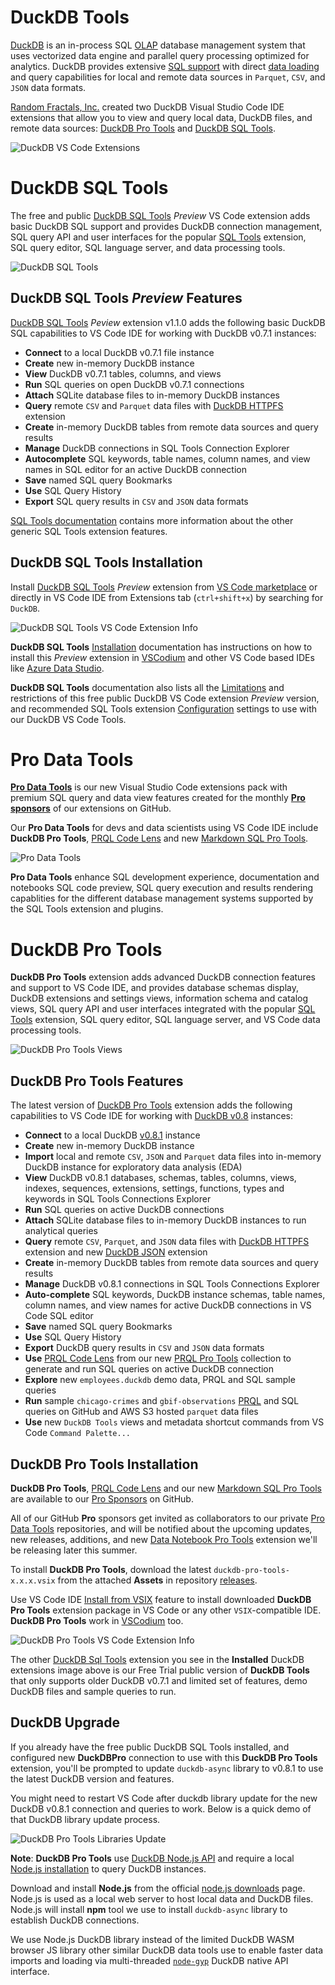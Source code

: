 # DuckDB Tools

[DuckDB](https://duckdb.org/docs/) is an in-process SQL [OLAP](https://en.wikipedia.org/wiki/Online_analytical_processing) database management system that uses vectorized data engine and parallel query processing optimized for analytics. DuckDB provides extensive [SQL support](https://duckdb.org/docs/sql/introduction) with direct [data loading](https://duckdb.org/docs/data/overview#csv-loading) and query capabilities for local and remote data sources in `Parquet`, `CSV`, and `JSON` data formats.

[Random Fractals, Inc.](https://marketplace.visualstudio.com/publishers/RandomFractalsInc) created two DuckDB Visual Studio Code IDE extensions that allow you to view and query local data, DuckDB files, and remote data sources: [DuckDB Pro Tools](https://randomfractals.github.io/pro-data-tools/#duckdb-pro-tools) and [DuckDB SQL Tools](https://marketplace.visualstudio.com/items?itemName=RandomFractalsInc.duckdb-sql-tools).

![DuckDB VS Code Extensions](https://github.com/RandomFractals/pro-data-tools/blob/main/docs/images/duckdb-vscode-extensions.png?raw=true)

# DuckDB SQL Tools

The free and public [DuckDB SQL Tools](https://marketplace.visualstudio.com/items?itemName=RandomFractalsInc.duckdb-sql-tools) *Preview* VS Code extension adds basic DuckDB SQL support and provides DuckDB connection management, SQL query API and user interfaces for the popular [SQL Tools](https://vscode-sqltools.mteixeira.dev/en/home/) extension, SQL query editor, SQL language server, and data processing tools.

![DuckDB SQL Tools](https://github.com/RandomFractals/duckdb-sql-tools/blob/main/docs/images/duckdb-sql-tools.gif?raw=true)

## DuckDB SQL Tools *Preview* Features

[DuckDB SQL Tools](https://marketplace.visualstudio.com/items?itemName=RandomFractalsInc.duckdb-sql-tools) *Peview* extension v1.1.0 adds the following basic DuckDB SQL capabilities to VS Code IDE for working with DuckDB v0.7.1 instances:

- **Connect** to a local DuckDB v0.7.1 file instance
- **Create** new in-memory DuckDB instance
- **View** DuckDB v0.7.1 tables, columns, and views
- **Run** SQL queries on open DuckDB v0.7.1 connections
- **Attach** SQLite database files to in-memory DuckDB instances
- **Query** remote `CSV` and `Parquet` data files with [DuckDB HTTPFS](https://duckdb.org/docs/extensions/httpfs.html) extension
- **Create** in-memory DuckDB tables from remote data sources and query results
- **Manage** DuckDB connections in SQL Tools Connection Explorer
- **Autocomplete** SQL keywords, table names, column names, and view names in SQL editor for an active DuckDB connection
- **Save** named SQL query Bookmarks
- **Use** SQL Query History
- **Export** SQL query results in `CSV` and `JSON` data formats

[SQL Tools documentation](https://vscode-sqltools.mteixeira.dev/en/home/) contains more information about the other generic SQL Tools extension features.

## DuckDB SQL Tools Installation

Install [DuckDB SQL Tools](https://github.com/RandomFractals/duckdb-sql-tools) *Preview* extension from [VS Code marketplace](https://marketplace.visualstudio.com/items?itemName=RandomFractalsInc.duckdb-sql-tools) or directly in VS Code IDE from Extensions tab (`ctrl+shift+x`) by searching for `DuckDB`.

![DuckDB SQL Tools VS Code Extension Info](https://github.com/RandomFractals/duckdb-sql-tools/blob/main/docs/images/duckdb-sql-tools-extension-info.png?raw=true)

**DuckDB SQL Tools** [Installation](https://github.com/RandomFractals/duckdb-sql-tools#installation) documentation has instructions on how to install this *Preview* extension in [VSCodium](https://vscodium.com/) and other VS Code based IDEs like [Azure Data Studio](https://github.com/Microsoft/azuredatastudio).

**DuckDB SQL Tools** documentation also lists all the [Limitations](https://github.com/RandomFractals/duckdb-sql-tools#limitations) and restrictions of this free public DuckDB VS Code extension *Preview* version, and recommended SQL Tools extension [Configuration](https://github.com/RandomFractals/duckdb-sql-tools#configuration) settings to use with our DuckDB VS Code Tools.

# Pro Data Tools

[**Pro Data Tools**](https://randomfractals.github.io/pro-data-tools/#pro-data-tools) is our new Visual Studio Code extensions pack with premium SQL query and data view features created for the monthly [**Pro sponsors**](https://github.com/sponsors/RandomFractals/sponsorships?tier_id=18884) of our extensions on GitHub.

Our **Pro Data Tools** for devs and data scientists using VS Code IDE include **DuckDB Pro Tools**, [PRQL Code Lens](https://randomfractals.github.io/pro-data-tools/#prql-pro-tools) and new [Markdown SQL Pro Tools](https://randomfractals.github.io/pro-data-tools/#markdown-sql-pro-tools).

![Pro Data Tools](https://github.com/RandomFractals/pro-data-tools/blob/main/docs/images/pro-data-tools.png?raw=true)

**Pro Data Tools** enhance SQL development experience, documentation and notebooks SQL code preview, SQL query execution and results rendering capablities for the different database management systems supported by the SQL Tools extension and plugins.

# DuckDB Pro Tools

**DuckDB Pro Tools** extension adds advanced DuckDB connection features and support to VS Code IDE, and provides database schemas display, DuckDB extensions and settings views, information schema and catalog views, SQL query API and user interfaces integrated with the popular [SQL Tools](https://vscode-sqltools.mteixeira.dev/en/home/) extension, SQL query editor, SQL language server, and VS Code data processing tools.

![DuckDB Pro Tools Views](https://github.com/RandomFractals/duckdb-sql-tools/blob/main/docs/images/duckdb-pro-tools-views.gif?raw=true)

## DuckDB Pro Tools Features

The latest version of [DuckDB Pro Tools](https://www.linkedin.com/feed/hashtag/?keywords=duckdbpro) extension adds the following capabilities to VS Code IDE for working with [DuckDB v0.8](https://duckdb.org/2023/05/17/announcing-duckdb-080.html) instances:

- **Connect** to a local DuckDB [v0.8.1](https://github.com/duckdb/duckdb/releases/tag/v0.8.1) instance
- **Create** new in-memory DuckDB instance
- **Import** local and remote `CSV`, `JSON` and `Parquet` data files into in-memory DuckDB instance for exploratory data analysis (EDA)
- **View** DuckDB v0.8.1 databases, schemas, tables, columns, views, indexes, sequences, extensions, settings, functions, types and keywords in SQL Tools Connections Explorer
- **Run** SQL queries on active DuckDB connections
- **Attach** SQLite database files to in-memory DuckDB instances to run analytical queries
- **Query** remote `CSV`, `Parquet`, and `JSON` data files with [DuckDB HTTPFS](https://duckdb.org/docs/extensions/httpfs.html) extension and new [DuckDB JSON](https://duckdb.org/2023/03/03/json.html) extension
- **Create** in-memory DuckDB tables from remote data sources and query results
- **Manage** DuckDB v0.8.1 connections in SQL Tools Connections Explorer
- **Auto-complete** SQL keywords, DuckDB instance schemas, table names, column names, and view names for active DuckDB connections in VS Code SQL editor
- **Save** named SQL query Bookmarks
- **Use** SQL Query History
- **Export** DuckDB query results in `CSV` and `JSON` data formats
- **Use** [PRQL Code Lens](https://github.com/RandomFractals/prql-pro-tools#prql-code-lens) from our new [PRQL Pro Tools](https://randomfractals.github.io/pro-data-tools/#prql-pro-tools) collection to generate and run SQL queries on active DuckDB connection
- **Explore** new `employees.duckdb` demo data, PRQL and SQL sample queries
- **Run** sample `chicago-crimes` and `gbif-observations` [PRQL](https://prql-lang.org/) and SQL queries on GitHub and AWS S3 hosted `parquet` data files
- **Use** new `DuckDB Tools` views and metadata shortcut commands from VS Code `Command Palette...`

## DuckDB Pro Tools Installation

**DuckDB Pro Tools**, [PRQL Code Lens](https://randomfractals.github.io/pro-data-tools/#prql-pro-tools) and our new [Markdown SQL Pro Tools](https://randomfractals.github.io/pro-data-tools/#markdown-sql-pro-tools) are available to our [Pro Sponsors](https://github.com/sponsors/RandomFractals) on GitHub.

All of our GitHub **Pro** sponsors get invited as collaborators to our private [Pro Data Tools](https://randomfractals.github.io/pro-data-tools/#pro-data-tools) repositories, and will be notified about the upcoming updates, new releases, additions, and new [Data Notebook Pro Tools](https://randomfractals.github.io/pro-data-tools/#data-notebook-pro-tools) extension we'll be releasing later this summer.

To install **DuckDB Pro Tools**, download the latest `duckdb-pro-tools-x.x.x.vsix` from the attached **Assets** in repository [releases](https://github.com/RandomFractals/duckdb-pro-tools/releases).

Use VS Code IDE [Install from VSIX](https://code.visualstudio.com/docs/editor/extension-marketplace#_install-from-a-vsix) feature to install downloaded **DuckDB Pro Tools** extension package in VS Code or any other `VSIX`-compatible IDE. **DuckDB Pro Tools** work in [VSCodium](https://vscodium.com/) too.

![DuckDB Pro Tools VS Code Extension Info](https://github.com/RandomFractals/duckdb-sql-tools/blob/main/docs/images/duckdb-tools-extensions.png?raw=true)

The other [DuckDB Sql Tools](https://marketplace.visualstudio.com/items?itemName=RandomFractalsInc.duckdb-sql-tools) extension you see in the **Installed** DuckDB extensions image above is our Free Trial public version of **DuckDB Tools** that only supports older DuckDB v0.7.1 and limited set of features, demo DuckDB files and sample queries to run.

## DuckDB Upgrade

If you already have the free public DuckDB SQL Tools installed, and configured new **DuckDBPro** connection to use with this **DuckDB Pro Tools** extension, you'll be prompted to update `duckdb-async` library to v0.8.1 to use the latest DuckDB version and features.

You might need to restart VS Code after duckdb library update for the new DuckDB v0.8.1 connection and queries to work. Below is a quick demo of that DuckDB library update process.

![DuckDB Pro Tools Libraries Update](https://github.com/RandomFractals/duckdb-sql-tools/blob/main/docs/images/duckdb-pro-tools-upgrade.gif?raw=true)

**Note**: **DuckDB Pro Tools** use [DuckDB Node.js API](https://github.com/duckdb/duckdb/tree/master/tools/nodejs) and require a local [Node.js installation](https://nodejs.org/en/download) to query DuckDB instances.

Download and install **Node.js** from the official [node.js downloads](https://nodejs.org/en/download) page. Node.js is used as a local web server to host local data and DuckDB files. Node.js will install **npm** tool we use to install `duckdb-async` library to establish DuckDB connections.

We use Node.js DuckDB library instead of the limited DuckDB WASM browser JS library other similar DuckDB data tools use to enable faster data imports and loading via multi-threaded [`node-gyp`](https://github.com/nodejs/node-gyp) DuckDB native API interface.


